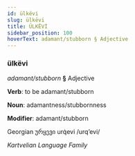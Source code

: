 ```yaml
---
id: ülkëvi
slug: ülkëvi
title: ÜLKËVİ
sidebar_position: 100
hoverText: adamant/stubborn § Adjective
---
```


### ülkëvi

*adamant/stubborn* **§** Adjective

**Verb**: to be adamant/stubborn

**Noun**: adamantness/stubbornness

**Modifier**: adamant/stubborn

Georgian ურყევი urq̇evi /urqʼevi/

*Kartvelian Language Family*
